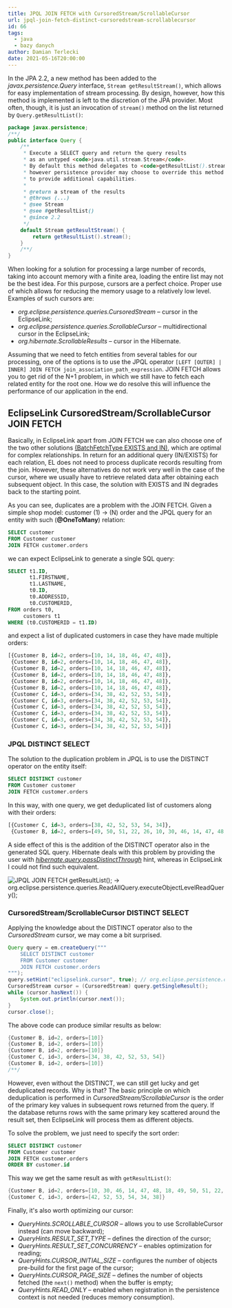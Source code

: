 ```yaml
---
title: JPQL JOIN FETCH with CursoredStream/ScrollableCursor
url: jpql-join-fetch-distinct-cursoredstream-scrollablecursor
id: 66
tags:
  - java
  - bazy danych
author: Damian Terlecki
date: 2021-05-16T20:00:00
---
```


In the JPA 2.2, a new method has been added to the *javax.persistence.Query* interface, `Stream getResultStream()`, which allows
for easy implementation of stream processing. By design, however, how this method is implemented is left to the discretion of the
JPA provider. Most often, though, it is just an invocation of `stream()` method on the list returned by `Query.getResultList()`:

```java
package javax.persistence;
/**/
public interface Query {
    /**
     * Execute a SELECT query and return the query results
     * as an untyped <code>java.util.stream.Stream</code>.
     * By default this method delegates to <code>getResultList().stream()</code>,
     * however persistence provider may choose to override this method
     * to provide additional capabilities.
     *
     * @return a stream of the results
     * @throws (...)
     * @see Stream
     * @see #getResultList()
     * @since 2.2
     */
    default Stream getResultStream() {
        return getResultList().stream();
    }
    /**/
}
```

When looking for a solution for processing a large number of records, taking into account memory with a finite area, loading the entire list
may not be the best idea. For this purpose, cursors are a perfect choice. Proper use of which allows for
reducing the memory usage to a relatively low level. Examples of such cursors are:
- *org.eclipse.persistence.queries.CursoredStream* – cursor in the EclipseLink;
- *org.eclipse.persistence.queries.ScrollableCursor* – multidirectional cursor in the EclipseLink;
- *org.hibernate.ScrollableResults* – cursor in the Hibernate.

Assuming that we need to fetch entities from several tables for our processing, one of the options is
to use the JPQL operator `[LEFT [OUTER] | INNER] JOIN FETCH join_association_path_expression`. JOIN FETCH
allows you to get rid of the N+1 problem, in which we still have to fetch each related entity for the root one.
How we do resolve this will influence the performance of our application in the end.

## EclipseLink CursoredStream/ScrollableCursor JOIN FETCH

Basically, in EclipseLink apart from JOIN FETCH we can also choose one of the 
two other solutions [(BatchFetchType EXISTS and IN)](https://java-persistence-performance.blogspot.com/2010/08/batch-fetching-optimizing-object-graph.html),
which are optimal for complex relationships.
In return for an additional query (IN/EXISTS) for each relation, EL does not need to process duplicate records resulting from the join.
However, these alternatives do not work very well in the case of the cursor, where we usually have to retrieve related data after obtaining each subsequent object.
In this case, the solution with EXISTS and IN degrades back to the starting point.


As you can see, duplicates are a problem with the JOIN FETCH. Given a simple shop model: customer (1) -> (N) order
and the JPQL query for an entity with such (**@OneToMany**) relation:
```sql
SELECT customer
FROM Customer customer
JOIN FETCH customer.orders
```
we can expect EclipseLink to generate a single SQL query:
```sql
SELECT t1.ID,
       t1.FIRSTNAME,
       t1.LASTNAME,
       t0.ID,
       t0.ADDRESSID,
       t0.CUSTOMERID,
FROM orders t0,
     customers t1
WHERE (t0.CUSTOMERID = t1.ID)
```
and expect a list of duplicated customers in case they have made multiple orders:
```sql
[{Customer B, id=2, orders=[10, 14, 18, 46, 47, 48]},
 {Customer B, id=2, orders=[10, 14, 18, 46, 47, 48]},
 {Customer B, id=2, orders=[10, 14, 18, 46, 47, 48]},
 {Customer B, id=2, orders=[10, 14, 18, 46, 47, 48]},
 {Customer B, id=2, orders=[10, 14, 18, 46, 47, 48]},
 {Customer B, id=2, orders=[10, 14, 18, 46, 47, 48]},
 {Customer C, id=3, orders=[34, 38, 42, 52, 53, 54]},
 {Customer C, id=3, orders=[34, 38, 42, 52, 53, 54]},
 {Customer C, id=3, orders=[34, 38, 42, 52, 53, 54]},
 {Customer C, id=3, orders=[34, 38, 42, 52, 53, 54]},
 {Customer C, id=3, orders=[34, 38, 42, 52, 53, 54]},
 {Customer C, id=3, orders=[34, 38, 42, 52, 53, 54]}]
```

### JPQL DISTINCT SELECT

The solution to the duplication problem in JPQL is to use the DISTINCT operator on the entity itself:
```sql
SELECT DISTINCT customer
FROM Customer customer
JOIN FETCH customer.orders
```
In this way, with one query, we get deduplicated list of customers along with their orders:
```sql
[{Customer C, id=3, orders=[38, 42, 52, 53, 54, 34]},
 {Customer B, id=2, orders=[49, 50, 51, 22, 26, 10, 30, 46, 14, 47, 48, 18]}]
```
A side effect of this is the addition of the DISTINCT operator also in the generated SQL query.
Hibernate deals with this problem by providing the user with [*hibernate.query.passDistinctThrough*](https://vladmihalcea.com/jpql-distinct-jpa-hibernate/)
hint, whereas in EclipseLink I could not find such equivalent.

<img src="/img/hq/jpql-join-fetch-distinct.png" alt="JPQL JOIN FETCH getResultList(); -> org.eclipse.persistence.queries.ReadAllQuery.executeObjectLevelReadQuery();" title="EclipseLink JPQL JOIN FETCH getResultList(); -> org.eclipse.persistence.queries.ReadAllQuery.executeObjectLevelReadQuery();">

### CursoredStream/ScrollableCursor DISTINCT SELECT

Applying the knowledge about the DISTINCT operator also to the *CursoredStream* cursor, we may come a bit surprised.

```java
Query query = em.createQuery("""
    SELECT DISTINCT customer
    FROM Customer customer
    JOIN FETCH customer.orders
""");
query.setHint("eclipselink.cursor", true); // org.eclipse.persistence.config.QueryHints.CURSOR
CursoredStream cursor = (CursoredStream) query.getSingleResult();
while (cursor.hasNext()) {
    System.out.println(cursor.next());
}
cursor.close();
```

The above code can produce similar results as below:
```java
{Customer B, id=2, orders=[10]}
{Customer B, id=2, orders=[10]}
{Customer B, id=2, orders=[10]}
{Customer C, id=3, orders=[34, 38, 42, 52, 53, 54]}
{Customer B, id=2, orders=[10]}
/**/
```

However, even without the DISTINCT, we can still get lucky and get deduplicated records. Why is that?
The basic principle on which deduplication is performed in *CursoredStream/ScrollableCursor* is the order of the primary key values in subsequent rows
returned from the query. If the database returns rows with the same primary key scattered around the result set, then
EclipseLink will process them as different objects.

To solve the problem, we just need to specify the sort order:
```sql
SELECT DISTINCT customer
FROM Customer customer
JOIN FETCH customer.orders
ORDER BY customer.id
```
This way we get the same result as with `getResultList()`:
```java
{Customer B, id=2, orders=[10, 30, 46, 14, 47, 48, 18, 49, 50, 51, 22, 26]}
{Customer C, id=3, orders=[42, 52, 53, 54, 34, 38]}
```

Finally, it's also worth optimizing our cursor:
- *QueryHints.SCROLLABLE_CURSOR* – allows you to use ScrollableCursor instead (can move backward);
- *QueryHints.RESULT_SET_TYPE* – defines the direction of the cursor;
- *QueryHints.RESULT_SET_CONCURRENCY* – enables optimization for reading;
- *QueryHints.CURSOR_INITIAL_SIZE* – configures the number of objects pre-build for the first page of the cursor;
- *QueryHints.CURSOR_PAGE_SIZE* – defines the number of objects fetched (the `next()` method) when the buffer is empty;
- *QueryHints.READ_ONLY* – enabled when registration in the persistence context is not needed (reduces memory consumption).
